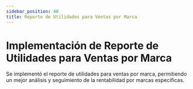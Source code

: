 ```yaml
---
sidebar_position: 40
title: Reporte de Utilidades para Ventas por Marca
---
```


# Implementación de Reporte de Utilidades para Ventas por Marca

Se implementó el reporte de utilidades para ventas por marca, permitiendo un mejor análisis y seguimiento de la rentabilidad por marcas específicas.
